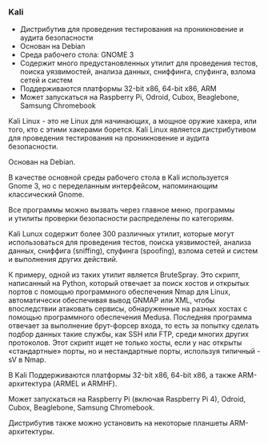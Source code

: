 
### Kali

- Дистрибутив для проведения тестирования на проникновение и аудита безопасности
- Основан на Debian
- Среда рабочего стола: GNOME 3
- Содержит много предустановленных утилит для проведения тестов, поиска уязвимостей, анализа данных, сниффинга, спуфинга, взлома сетей и систем
- Поддерживаются платформы 32-bit x86, 64-bit x86, ARM
- Может запускаться на Raspberry Pi, Odroid, Cubox, Beaglebone, Samsung Chromebook

Kali Linux - это не Linux для начинающих, а мощное оружие хакера, или того, кто с этими хакерами борется. Kali Linux является дистрибутивом для проведения тестирования на проникновение и аудита безопасности.

Основан на Debian.

В качестве основной среды рабочего стола в Kali используется Gnome 3, но с переделанным интерфейсом, напоминающим классический Gnome.

Все программы можно вызвать через главное меню, программы и утилиты проверки безопасности распределены по категориям.

Kali Lunux содержит более 300 различных утилит, которые могут использоваться для проведения тестов, поиска уязвимостей, анализа данных, сниффига (sniffing), спуфинга (spoofing), взлома сетей и систем и выполнения других действий.

К примеру, одной из таких утилит является BruteSpray. Это скрипт, написанный на Python, который отвечает за поиск хостов и открытых портов с помощью программного обеспечения Nmap для Linux, автоматически обеспечивая вывод GNMAP или XML, чтобы впоследствии атаковать сервисы, обнаруженные на разных хостах с помощью программного обеспечения Medusa. Последняя программа отвечает за выполнение брут-форсер входа, то есть за попытку сделать подбор данных такие службы, как SSH или FTP, среди многих других протоколов. Этот скрипт ищет не только хосты, если у нас открыты «стандартные» порты, но и нестандартные порты, используя типичный -sV в Nmap.

В Kali Поддерживаются платформы 32-bit x86, 64-bit x86, а также ARM-архитектура (ARMEL и ARMHF).

Может запускаться на Raspberry Pi (включая Raspberry Pi 4), Odroid, Cubox, Beaglebone, Samsung Chromebook.

Дистрибутив также можно установить на некоторые планшеты ARM-архитектуры.